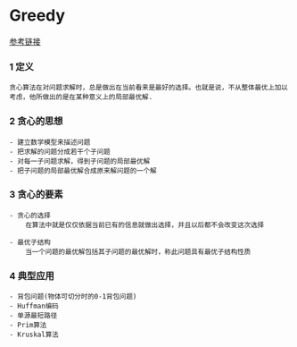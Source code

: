 # Greedy

[参考链接](https://blog.csdn.net/daaikuaichuan/article/details/80724787)

### 1 定义
    贪心算法在对问题求解时，总是做出在当前看来是最好的选择。也就是说，不从整体最优上加以考虑，他所做出的是在某种意义上的局部最优解.

### 2 贪心的思想
    - 建立数学模型来描述问题
    - 把求解的问题分成若干个子问题
    - 对每一子问题求解，得到子问题的局部最优解
    - 把子问题的局部最优解合成原来解问题的一个解

### 3 贪心的要素
    - 贪心的选择
        在算法中就是仅仅依据当前已有的信息就做出选择，并且以后都不会改变这次选择

    - 最优子结构
        当一个问题的最优解包括其子问题的最优解时，称此问题具有最优子结构性质

### 4 典型应用
    - 背包问题(物体可切分时的0-1背包问题)
    - Huffman编码
    - 单源最短路径
    - Prim算法
    - Kruskal算法